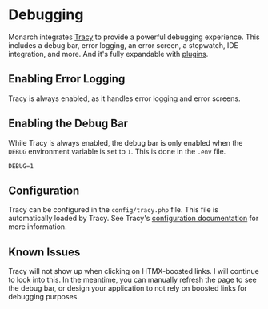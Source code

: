 # Debugging

Monarch integrates [Tracy](https://tracy.nette.org/en/) to provide a powerful debugging experience. This includes a debug bar, error logging, an error screen, a stopwatch, IDE integration, and more. And it's fully expandable with [plugins](https://componette.org/search/tracy).

## Enabling Error Logging

Tracy is always enabled, as it handles error logging and error screens.

## Enabling the Debug Bar

While Tracy is always enabled, the debug bar is only enabled when the `DEBUG` environment variable is set to `1`. This is done in the `.env` file.

```env
DEBUG=1
```

## Configuration

Tracy can be configured in the `config/tracy.php` file. This file is automatically loaded by Tracy. See Tracy's [configuration documentation](https://tracy.nette.org/en/configuring) for more information.

## Known Issues

Tracy will not show up when clicking on HTMX-boosted links. I will continue to look into this. In the meantime, you can manually refresh the page to see the debug bar, or design your application to not rely on boosted links for debugging purposes.
